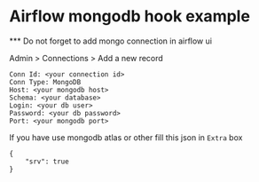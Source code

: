 # Airflow mongodb hook example

*** Do not forget to add mongo connection in airflow ui

Admin > Connections > Add a new record
```
Conn Id: <your connection id>
Conn Type: MongoDB
Host: <your mongodb host>
Schema: <your database>
Login: <your db user>
Password: <your db password>
Port: <your mongodb port>
```
If you have use mongodb atlas or other fill this json in `Extra` box
```
{
    "srv": true
}
```